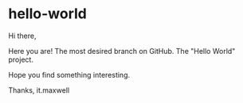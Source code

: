 # hello-world

Hi there,

Here you are!  The most desired branch on GitHub.
The "Hello World" project.

Hope you find something interesting.

Thanks,
it.maxwell
